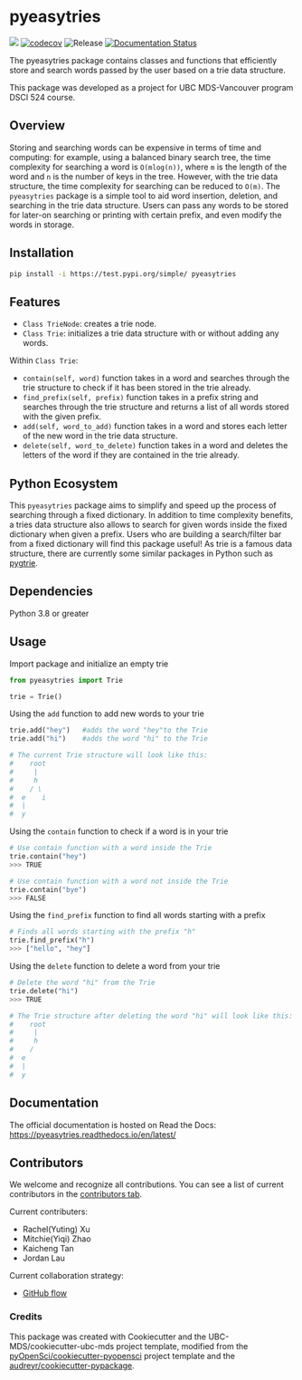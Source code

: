 # pyeasytries 

![](https://github.com/UBC-MDS/pyeasytries/workflows/build/badge.svg) [![codecov](https://codecov.io/gh/UBC-MDS/pyeasytries/branch/main/graph/badge.svg)](https://codecov.io/gh/UBC-MDS/pyeasytries) ![Release](https://github.com/UBC-MDS/pyeasytries/workflows/Release/badge.svg) [![Documentation Status](https://readthedocs.org/projects/pyeasytries/badge/?version=latest)](https://pyeasytries.readthedocs.io/en/latest/?badge=latest)

The pyeasytries package contains classes and functions that efficiently store and search words passed by the user based on a trie data structure.

This package was developed as a project for UBC MDS-Vancouver program DSCI 524 course.

## Overview
Storing and searching words can be expensive in terms of time and computing: for example, using a balanced binary search tree, the time complexity for searching a word is `O(mlog(n))`, where `m` is the length of the word and `n` is the number of keys in the tree. However, with the trie data structure, the time complexity for searching can be reduced to `O(m)`. The `pyeasytries` package is a simple tool to aid word insertion, deletion, and searching in the trie data structure. Users can pass any words to be stored for later-on searching or printing with certain prefix, and even modify the words in storage.

## Installation

```bash
pip install -i https://test.pypi.org/simple/ pyeasytries
```

## Features

- `Class TrieNode`: creates a trie node.
- `Class Trie`: initializes a trie data structure with or without adding any words.

Within `Class Trie`:
- `contain(self, word)` function takes in a word and searches through the trie structure to check if it has been stored in the trie already.
- `find_prefix(self, prefix)` function takes in a prefix string and searches through the trie structure and returns a list of all words stored with the given prefix.
- `add(self, word_to_add)` function takes in a word and stores each letter of the new word in the trie data structure.
- `delete(self, word_to_delete)` function takes in a word and deletes the letters of the word if they are contained in the trie already.

## Python Ecosystem 
This `pyeasytries` package aims to simplify and speed up the process of searching through a fixed dictionary. In addition to time complexity benefits, a tries data structure also allows to search for given words inside the fixed dictionary when given a prefix. Users who are building a search/filter bar from a fixed dictionary will find this package useful! As trie is a famous data structure, there are currently some similar packages in Python such as  [pygtrie](https://pypi.org/project/pygtrie/). 

## Dependencies

Python 3.8 or greater

## Usage

Import package and initialize an empty trie
```python 
from pyeasytries import Trie

trie = Trie()
```

Using the `add` function to add new words to your trie
```python
trie.add("hey")   #adds the word "hey"to the Trie
trie.add("hi")    #adds the word "hi" to the Trie

# The current Trie structure will look like this:
#    root 
#     |
#     h
#    / \
#  e    i
#  |
#  y
```

Using the `contain` function to check if a word is in your trie
```python
# Use contain function with a word inside the Trie
trie.contain("hey")
>>> TRUE

# Use contain function with a word not inside the Trie
trie.contain("bye")
>>> FALSE
```

Using the `find_prefix` function to find all words starting with a prefix
```python
# Finds all words starting with the prefix "h"
trie.find_prefix("h")
>>> ["hello", "hey"]
```

Using the `delete` function to delete a word from your trie
```python
# Delete the word "hi" from the Trie 
trie.delete("hi")
>>> TRUE

# The Trie structure after deleting the word "hi" will look like this:
#    root 
#     |
#     h
#    / 
#  e    
#  |
#  y

```

## Documentation

The official documentation is hosted on Read the Docs: https://pyeasytries.readthedocs.io/en/latest/

## Contributors

We welcome and recognize all contributions. You can see a list of current contributors in the [contributors tab](https://github.com/UBC-MDS/pyeasytries/graphs/contributors).

Current contributers:
- Rachel(Yuting) Xu
- Mitchie(Yiqi) Zhao
- Kaicheng Tan
- Jordan Lau

Current collaboration strategy:
- [GitHub flow](https://guides.github.com/introduction/flow/)

### Credits

This package was created with Cookiecutter and the UBC-MDS/cookiecutter-ubc-mds project template, modified from the [pyOpenSci/cookiecutter-pyopensci](https://github.com/pyOpenSci/cookiecutter-pyopensci) project template and the [audreyr/cookiecutter-pypackage](https://github.com/audreyr/cookiecutter-pypackage).
